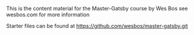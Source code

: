 This is the content material for the Master-Gatsby course by Wes Bos
see wesbos.com for more information

Starter files can be found at https://github.com/wesbos/master-gatsby.git